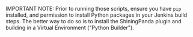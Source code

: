 IMPORTANT NOTE: Prior to running those scripts, ensure you have `pip`
installed, and permission to install Python packages in your Jenkins build
steps. The better way to do so is to install the ShiningPanda plugin and
building in a Virtual Environment ("Python Builder").
